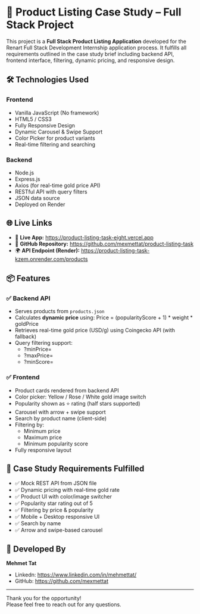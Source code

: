 # 💍 Product Listing Case Study – Full Stack Project

This project is a **Full Stack Product Listing Application** developed for the Renart Full Stack Development Internship application process. It fulfills all requirements outlined in the case study brief including backend API, frontend interface, filtering, dynamic pricing, and responsive design.

## 🛠 Technologies Used

### Frontend
- Vanilla JavaScript (No framework)
- HTML5 / CSS3
- Fully Responsive Design
- Dynamic Carousel & Swipe Support
- Color Picker for product variants
- Real-time filtering and searching

### Backend
- Node.js
- Express.js
- Axios (for real-time gold price API)
- RESTful API with query filters
- JSON data source
- Deployed on Render

## 🌐 Live Links

- 🔗 **Live App:** https://product-listing-task-eight.vercel.app
- 🧠 **GitHub Repository:** https://github.com/mexmettat/product-listing-task
- 🌍 **API Endpoint (Render):** https://product-listing-task-kzem.onrender.com/products

## 📦 Features

### ✅ Backend API
- Serves products from `products.json`
- Calculates **dynamic price** using:
  Price = (popularityScore + 1) * weight * goldPrice
- Retrieves real-time gold price (USD/g) using Coingecko API (with fallback)
- Query filtering support:
  - ?minPrice=
  - ?maxPrice=
  - ?minScore=

### ✅ Frontend
- Product cards rendered from backend API
- Color picker: Yellow / Rose / White gold image switch
- Popularity shown as ⭐ rating (half stars supported)
- Carousel with arrow + swipe support
- Search by product name (client-side)
- Filtering by:
  - Minimum price
  - Maximum price
  - Minimum popularity score
- Fully responsive layout

## 📄 Case Study Requirements Fulfilled

- ✅ Mock REST API from JSON file
- ✅ Dynamic pricing with real-time gold rate
- ✅ Product UI with color/image switcher
- ✅ Popularity star rating out of 5
- ✅ Filtering by price & popularity
- ✅ Mobile + Desktop responsive UI
- ✅ Search by name
- ✅ Arrow and swipe-based carousel

## 👤 Developed By

**Mehmet Tat**  
- Linkedn: https://www.linkedin.com/in/mehmettat/ 
- GitHub: https://github.com/mexmettat

---

Thank you for the opportunity!  
Please feel free to reach out for any questions.
